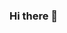 ### Hi there 👋

<!--
**yogetachew/yogetachew** is a ✨ _special_ ✨ repository because its `README.md` (this file) appears on your GitHub profile.



- 🔭 I’m currently working on getting my Associate of Science on Computer Science
- 🌱 I’m currently learning Java, Python, and C++
- ⚡ Fun fact: I enjoy hearing stories about old people when they were young.
- ⚽ My favorite sport is Football(Soccer)
- 🇪🇹 I am from Addis Ababa, Ethiopia
-->
